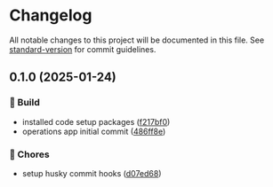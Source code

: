 # Changelog

All notable changes to this project will be documented in this file. See [standard-version](https://github.com/conventional-changelog/standard-version) for commit guidelines.

## 0.1.0 (2025-01-24)


### 🚧 Build

* installed code setup packages ([f217bf0](https://github.com/liviasoft/logistics-operations/commits/f217bf0705a85eae0c6dd05de73658d105a01101))
* operations app initial commit ([486ff8e](https://github.com/liviasoft/logistics-operations/commits/486ff8e541bf6534548fe9ac600b22303fb75c14))


### 🚚 Chores

* setup husky commit hooks ([d07ed68](https://github.com/liviasoft/logistics-operations/commits/d07ed682c555154b511b6e5dfd38ddb951014af1))
